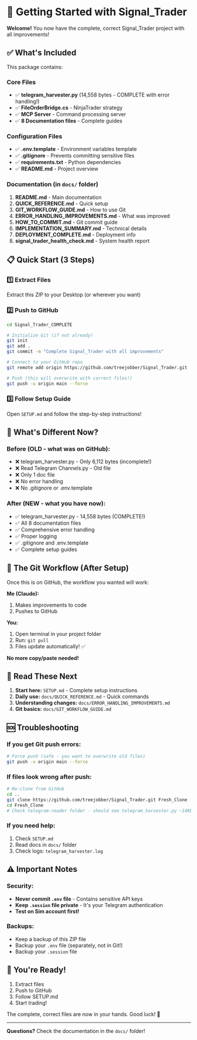 # 🚀 Getting Started with Signal_Trader

**Welcome!** You now have the complete, correct Signal_Trader project with all improvements!

## ✅ What's Included

This package contains:

### Core Files
- ✅ **telegram_harvester.py** (14,558 bytes - COMPLETE with error handling!)
- ✅ **FileOrderBridge.cs** - NinjaTrader strategy
- ✅ **MCP Server** - Command processing server
- ✅ **8 Documentation files** - Complete guides

### Configuration Files
- ✅ **.env.template** - Environment variables template
- ✅ **.gitignore** - Prevents committing sensitive files
- ✅ **requirements.txt** - Python dependencies
- ✅ **README.md** - Project overview

### Documentation (in `docs/` folder)
1. **README.md** - Main documentation
2. **QUICK_REFERENCE.md** - Quick setup
3. **GIT_WORKFLOW_GUIDE.md** - How to use Git
4. **ERROR_HANDLING_IMPROVEMENTS.md** - What was improved
5. **HOW_TO_COMMIT.md** - Git commit guide
6. **IMPLEMENTATION_SUMMARY.md** - Technical details
7. **DEPLOYMENT_COMPLETE.md** - Deployment info
8. **signal_trader_health_check.md** - System health report

## 📋 Quick Start (3 Steps)

### 1️⃣ Extract Files
Extract this ZIP to your Desktop (or wherever you want)

### 2️⃣ Push to GitHub
```bash
cd Signal_Trader_COMPLETE

# Initialize Git (if not already)
git init
git add .
git commit -m "Complete Signal_Trader with all improvements"

# Connect to your GitHub repo
git remote add origin https://github.com/treejobber/Signal_Trader.git

# Push (this will overwrite with correct files!)
git push -u origin main --force
```

### 3️⃣ Follow Setup Guide
Open `SETUP.md` and follow the step-by-step instructions!

## 🎯 What's Different Now?

### Before (OLD - what was on GitHub):
- ❌ telegram_harvester.py - Only 6,112 bytes (incomplete!)
- ❌ Read Telegram Channels.py - Old file
- ❌ Only 1 doc file
- ❌ No error handling
- ❌ No .gitignore or .env.template

### After (NEW - what you have now):
- ✅ telegram_harvester.py - 14,558 bytes (COMPLETE!)
- ✅ All 8 documentation files
- ✅ Comprehensive error handling
- ✅ Proper logging
- ✅ .gitignore and .env.template
- ✅ Complete setup guides

## 🔄 The Git Workflow (After Setup)

Once this is on GitHub, the workflow you wanted will work:

**Me (Claude):**
1. Makes improvements to code
2. Pushes to GitHub

**You:**
1. Open terminal in your project folder
2. Run: `git pull`
3. Files update automatically! ✅

**No more copy/paste needed!**

## 📖 Read These Next

1. **Start here:** `SETUP.md` - Complete setup instructions
2. **Daily use:** `docs/QUICK_REFERENCE.md` - Quick commands
3. **Understanding changes:** `docs/ERROR_HANDLING_IMPROVEMENTS.md`
4. **Git basics:** `docs/GIT_WORKFLOW_GUIDE.md`

## 🆘 Troubleshooting

### If you get Git push errors:
```bash
# Force push (safe - you want to overwrite old files)
git push -u origin main --force
```

### If files look wrong after push:
```bash
# Re-clone from GitHub
cd ..
git clone https://github.com/treejobber/Signal_Trader.git Fresh_Clone
cd Fresh_Clone
# Check telegram-reader folder - should see telegram_harvester.py ~14KB
```

### If you need help:
1. Check `SETUP.md`
2. Read docs in `docs/` folder
3. Check logs: `telegram_harvester.log`

## ⚠️ Important Notes

### Security:
- **Never commit `.env` file** - Contains sensitive API keys
- **Keep `.session` file private** - It's your Telegram authentication
- **Test on Sim account first!**

### Backups:
- Keep a backup of this ZIP file
- Backup your `.env` file (separately, not in Git!)
- Backup your `.session` file

## 🎉 You're Ready!

1. Extract files
2. Push to GitHub
3. Follow SETUP.md
4. Start trading!

The complete, correct files are now in your hands. Good luck! 🚀

---

**Questions?** Check the documentation in the `docs/` folder!

